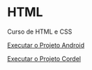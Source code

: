 # HTML
 Curso de HTML e CSS

<a href="https://joirancosta.github.io/HTML/Modulo%202/Desafios/d001/android.html" target="_blank">Executar o Projeto Android</a>

<a href="https://joirancosta.github.io/HTML/Modulo%203/Desafios/d001/index.html" target="_blank">Executar o Projeto Cordel</a>